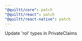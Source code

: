 ```yaml
---
"@quiltt/core": patch
"@quiltt/react": patch
"@quiltt/react-native": patch
---
```


Update 'rol' types in PrivateClaims
